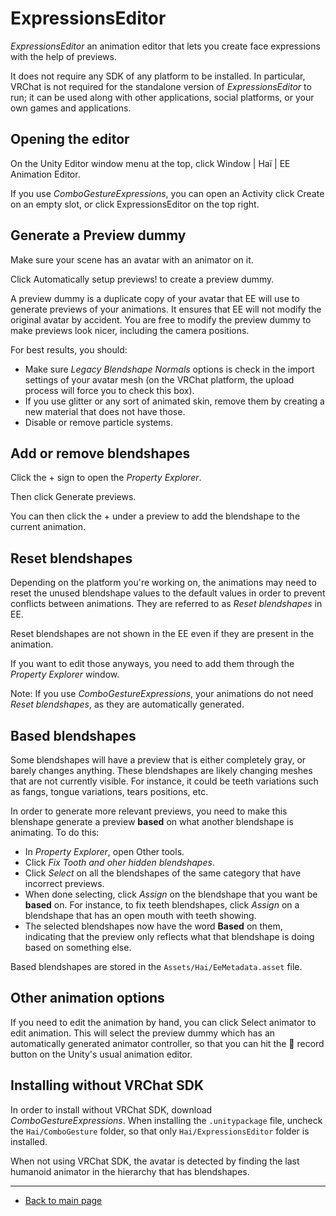 # ExpressionsEditor

*ExpressionsEditor* an animation editor that lets you create face expressions with the help of previews.

It does not require any SDK of any platform to be installed. In particular, VRChat is not required for the standalone version of *ExpressionsEditor* to run; it can be used along with other applications, social platforms, or your own games and applications.

## Opening the editor

On the Unity Editor window menu at the top, click <span class="hai-btn">Window | Haï | EE Animation Editor</span>.

If you use *ComboGestureExpressions*, you can open an Activity click <span class="hai-btn">Create</span> on an empty slot, or click <span class="hai-btn">ExpressionsEditor</span> on the top right.

## Generate a Preview dummy

Make sure your scene has an avatar with an animator on it.

Click <span class="hai-btn">Automatically setup previews!</span> to create a preview dummy.

A preview dummy is a duplicate copy of your avatar that EE will use to generate previews of your animations. It ensures that EE will not modify the original avatar by accident. You are free to modify the preview dummy to make previews look nicer, including the camera positions.

For best results, you should:

- Make sure *Legacy Blendshape Normals* options is check in the import settings of your avatar mesh (on the VRChat platform, the upload process will force you to check this box).
- If you use glitter or any sort of animated skin, remove them by creating a new material that does not have those.
- Disable or remove particle systems.

## Add or remove blendshapes

Click the <span class="hai-btn">+</span> sign to open the *Property Explorer*.

Then click <span class="hai-btn">Generate previews</span>.

You can then click the <span class="hai-btn">+</span> under a preview to add the blendshape to the current animation.

## Reset blendshapes

Depending on the platform you're working on, the animations may need to reset the unused blendshape values to the default values in order to prevent conflicts between animations. They are referred to as *Reset blendshapes* in EE.

Reset blendshapes are not shown in the EE even if they are present in the animation.

If you want to edit those anyways, you need to add them through the *Property Explorer* window.

Note: If you use *ComboGestureExpressions*, your animations do not need *Reset blendshapes*, as they are automatically generated.

## Based blendshapes

Some blendshapes will have a preview that is either completely gray, or barely changes anything. These blendshapes are likely changing meshes that are not currently visible. For instance, it could be teeth variations such as fangs, tongue variations, tears positions, etc.

In order to generate more relevant previews, you need to make this blenshape generate a preview **based** on what another blendshape is animating. To do this:

- In *Property Explorer*, open Other tools.
- Click *Fix Tooth and oher hidden blendshapes*.
- Click *Select* on all the blendshapes of the same category that have incorrect previews.
- When done selecting, click *Assign* on the blendshape that you want be **based** on. For instance, to fix teeth blendshapes, click *Assign* on a blendshape that has an open mouth with teeth showing.
- The selected blendshapes now have the word **Based** on them, indicating that the preview only reflects what that blendshape is doing based on something else.

Based blendshapes are stored in the `Assets/Hai/EeMetadata.asset` file.

## Other animation options

If you need to edit the animation by hand, you can click <span class="hai-btn">Select animator to edit animation</span>. This will select the preview dummy which has an automatically generated animator controller, so that you can hit the 🔴 record button on the Unity's usual animation editor.

## Installing without VRChat SDK

In order to install without VRChat SDK, download *ComboGestureExpressions*. When installing the `.unitypackage` file, uncheck the `Hai/ComboGesture` folder, so that only `Hai/ExpressionsEditor` folder is installed.

When not using VRChat SDK, the avatar is detected by finding the last humanoid animator in the hierarchy that has blendshapes.

---

- [Back to main page](index.md)
